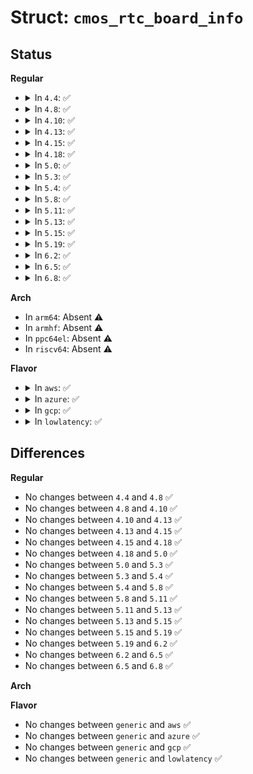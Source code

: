 # Struct: <code>cmos_rtc_board_info</code>

## Status
<b>Regular</b>
<ul>
<li>
<details>
<summary>In <code>4.4</code>: ✅</summary>

```c
struct cmos_rtc_board_info {
    void (*wake_on)(struct device *);
    void (*wake_off)(struct device *);
    u32 flags;
    int address_space;
    u8 rtc_day_alarm;
    u8 rtc_mon_alarm;
    u8 rtc_century;
};
```
</details>
</li>
<li>
<details>
<summary>In <code>4.8</code>: ✅</summary>

```c
struct cmos_rtc_board_info {
    void (*wake_on)(struct device *);
    void (*wake_off)(struct device *);
    u32 flags;
    int address_space;
    u8 rtc_day_alarm;
    u8 rtc_mon_alarm;
    u8 rtc_century;
};
```
</details>
</li>
<li>
<details>
<summary>In <code>4.10</code>: ✅</summary>

```c
struct cmos_rtc_board_info {
    void (*wake_on)(struct device *);
    void (*wake_off)(struct device *);
    u32 flags;
    int address_space;
    u8 rtc_day_alarm;
    u8 rtc_mon_alarm;
    u8 rtc_century;
};
```
</details>
</li>
<li>
<details>
<summary>In <code>4.13</code>: ✅</summary>

```c
struct cmos_rtc_board_info {
    void (*wake_on)(struct device *);
    void (*wake_off)(struct device *);
    u32 flags;
    int address_space;
    u8 rtc_day_alarm;
    u8 rtc_mon_alarm;
    u8 rtc_century;
};
```
</details>
</li>
<li>
<details>
<summary>In <code>4.15</code>: ✅</summary>

```c
struct cmos_rtc_board_info {
    void (*wake_on)(struct device *);
    void (*wake_off)(struct device *);
    u32 flags;
    int address_space;
    u8 rtc_day_alarm;
    u8 rtc_mon_alarm;
    u8 rtc_century;
};
```
</details>
</li>
<li>
<details>
<summary>In <code>4.18</code>: ✅</summary>

```c
struct cmos_rtc_board_info {
    void (*wake_on)(struct device *);
    void (*wake_off)(struct device *);
    u32 flags;
    int address_space;
    u8 rtc_day_alarm;
    u8 rtc_mon_alarm;
    u8 rtc_century;
};
```
</details>
</li>
<li>
<details>
<summary>In <code>5.0</code>: ✅</summary>

```c
struct cmos_rtc_board_info {
    void (*wake_on)(struct device *);
    void (*wake_off)(struct device *);
    u32 flags;
    int address_space;
    u8 rtc_day_alarm;
    u8 rtc_mon_alarm;
    u8 rtc_century;
};
```
</details>
</li>
<li>
<details>
<summary>In <code>5.3</code>: ✅</summary>

```c
struct cmos_rtc_board_info {
    void (*wake_on)(struct device *);
    void (*wake_off)(struct device *);
    u32 flags;
    int address_space;
    u8 rtc_day_alarm;
    u8 rtc_mon_alarm;
    u8 rtc_century;
};
```
</details>
</li>
<li>
<details>
<summary>In <code>5.4</code>: ✅</summary>

```c
struct cmos_rtc_board_info {
    void (*wake_on)(struct device *);
    void (*wake_off)(struct device *);
    u32 flags;
    int address_space;
    u8 rtc_day_alarm;
    u8 rtc_mon_alarm;
    u8 rtc_century;
};
```
</details>
</li>
<li>
<details>
<summary>In <code>5.8</code>: ✅</summary>

```c
struct cmos_rtc_board_info {
    void (*wake_on)(struct device *);
    void (*wake_off)(struct device *);
    u32 flags;
    int address_space;
    u8 rtc_day_alarm;
    u8 rtc_mon_alarm;
    u8 rtc_century;
};
```
</details>
</li>
<li>
<details>
<summary>In <code>5.11</code>: ✅</summary>

```c
struct cmos_rtc_board_info {
    void (*wake_on)(struct device *);
    void (*wake_off)(struct device *);
    u32 flags;
    int address_space;
    u8 rtc_day_alarm;
    u8 rtc_mon_alarm;
    u8 rtc_century;
};
```
</details>
</li>
<li>
<details>
<summary>In <code>5.13</code>: ✅</summary>

```c
struct cmos_rtc_board_info {
    void (*wake_on)(struct device *);
    void (*wake_off)(struct device *);
    u32 flags;
    int address_space;
    u8 rtc_day_alarm;
    u8 rtc_mon_alarm;
    u8 rtc_century;
};
```
</details>
</li>
<li>
<details>
<summary>In <code>5.15</code>: ✅</summary>

```c
struct cmos_rtc_board_info {
    void (*wake_on)(struct device *);
    void (*wake_off)(struct device *);
    u32 flags;
    int address_space;
    u8 rtc_day_alarm;
    u8 rtc_mon_alarm;
    u8 rtc_century;
};
```
</details>
</li>
<li>
<details>
<summary>In <code>5.19</code>: ✅</summary>

```c
struct cmos_rtc_board_info {
    void (*wake_on)(struct device *);
    void (*wake_off)(struct device *);
    u32 flags;
    int address_space;
    u8 rtc_day_alarm;
    u8 rtc_mon_alarm;
    u8 rtc_century;
};
```
</details>
</li>
<li>
<details>
<summary>In <code>6.2</code>: ✅</summary>

```c
struct cmos_rtc_board_info {
    void (*wake_on)(struct device *);
    void (*wake_off)(struct device *);
    u32 flags;
    int address_space;
    u8 rtc_day_alarm;
    u8 rtc_mon_alarm;
    u8 rtc_century;
};
```
</details>
</li>
<li>
<details>
<summary>In <code>6.5</code>: ✅</summary>

```c
struct cmos_rtc_board_info {
    void (*wake_on)(struct device *);
    void (*wake_off)(struct device *);
    u32 flags;
    int address_space;
    u8 rtc_day_alarm;
    u8 rtc_mon_alarm;
    u8 rtc_century;
};
```
</details>
</li>
<li>
<details>
<summary>In <code>6.8</code>: ✅</summary>

```c
struct cmos_rtc_board_info {
    void (*wake_on)(struct device *);
    void (*wake_off)(struct device *);
    u32 flags;
    int address_space;
    u8 rtc_day_alarm;
    u8 rtc_mon_alarm;
    u8 rtc_century;
};
```
</details>
</li>
</ul>
<b>Arch</b>
<ul>
<li>
In <code>arm64</code>: Absent ⚠️
</li>
<li>
In <code>armhf</code>: Absent ⚠️
</li>
<li>
In <code>ppc64el</code>: Absent ⚠️
</li>
<li>
In <code>riscv64</code>: Absent ⚠️
</li>
</ul>
<b>Flavor</b>
<ul>
<li>
<details>
<summary>In <code>aws</code>: ✅</summary>

```c
struct cmos_rtc_board_info {
    void (*wake_on)(struct device *);
    void (*wake_off)(struct device *);
    u32 flags;
    int address_space;
    u8 rtc_day_alarm;
    u8 rtc_mon_alarm;
    u8 rtc_century;
};
```
</details>
</li>
<li>
<details>
<summary>In <code>azure</code>: ✅</summary>

```c
struct cmos_rtc_board_info {
    void (*wake_on)(struct device *);
    void (*wake_off)(struct device *);
    u32 flags;
    int address_space;
    u8 rtc_day_alarm;
    u8 rtc_mon_alarm;
    u8 rtc_century;
};
```
</details>
</li>
<li>
<details>
<summary>In <code>gcp</code>: ✅</summary>

```c
struct cmos_rtc_board_info {
    void (*wake_on)(struct device *);
    void (*wake_off)(struct device *);
    u32 flags;
    int address_space;
    u8 rtc_day_alarm;
    u8 rtc_mon_alarm;
    u8 rtc_century;
};
```
</details>
</li>
<li>
<details>
<summary>In <code>lowlatency</code>: ✅</summary>

```c
struct cmos_rtc_board_info {
    void (*wake_on)(struct device *);
    void (*wake_off)(struct device *);
    u32 flags;
    int address_space;
    u8 rtc_day_alarm;
    u8 rtc_mon_alarm;
    u8 rtc_century;
};
```
</details>
</li>
</ul>

## Differences
<b>Regular</b>
<ul>
<li>
No changes between <code>4.4</code> and <code>4.8</code> ✅
</li>
<li>
No changes between <code>4.8</code> and <code>4.10</code> ✅
</li>
<li>
No changes between <code>4.10</code> and <code>4.13</code> ✅
</li>
<li>
No changes between <code>4.13</code> and <code>4.15</code> ✅
</li>
<li>
No changes between <code>4.15</code> and <code>4.18</code> ✅
</li>
<li>
No changes between <code>4.18</code> and <code>5.0</code> ✅
</li>
<li>
No changes between <code>5.0</code> and <code>5.3</code> ✅
</li>
<li>
No changes between <code>5.3</code> and <code>5.4</code> ✅
</li>
<li>
No changes between <code>5.4</code> and <code>5.8</code> ✅
</li>
<li>
No changes between <code>5.8</code> and <code>5.11</code> ✅
</li>
<li>
No changes between <code>5.11</code> and <code>5.13</code> ✅
</li>
<li>
No changes between <code>5.13</code> and <code>5.15</code> ✅
</li>
<li>
No changes between <code>5.15</code> and <code>5.19</code> ✅
</li>
<li>
No changes between <code>5.19</code> and <code>6.2</code> ✅
</li>
<li>
No changes between <code>6.2</code> and <code>6.5</code> ✅
</li>
<li>
No changes between <code>6.5</code> and <code>6.8</code> ✅
</li>
</ul>
<b>Arch</b>
<ul>
</ul>
<b>Flavor</b>
<ul>
<li>
No changes between <code>generic</code> and <code>aws</code> ✅
</li>
<li>
No changes between <code>generic</code> and <code>azure</code> ✅
</li>
<li>
No changes between <code>generic</code> and <code>gcp</code> ✅
</li>
<li>
No changes between <code>generic</code> and <code>lowlatency</code> ✅
</li>
</ul>
